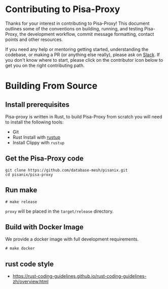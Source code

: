 # Contributing to Pisa-Proxy

Thanks for your interest in contributing to Pisa-Proxy! This document outlines some of the conventions on building, running, and testing Pisa-Proxy, the development workflow, commit message formatting, contact points and other resources.

If you need any help or mentoring getting started, understanding the codebase, or making a PR (or anything else really), please ask on [Slack](https://databasemesh.slack.com/). If you don't know where to start, please click on the contributor icon below to get you on the right contributing path.

# Building From Source

## Install prerequisites

Pisa-proxy is written in Rust, to build Pisa-Proxy from scratch you will need to install the following tools:
- Git
- Rust Install with [rustup](https://rustup.rs/)
- Install Clippy with `rustup`

## Get the Pisa-Proxy code

```
git clone https://github.com/database-mesh/pisanix.git
cd pisanix/pisa-proxy
```

## Run make

```
# make release
```

`proxy` will be placed in the `target/release` directory.

## Build with Docker Image

We provide a docker image with full development requirements.
```
# make docker
```

## rust code style
* https://rust-coding-guidelines.github.io/rust-coding-guidelines-zh/overview.html